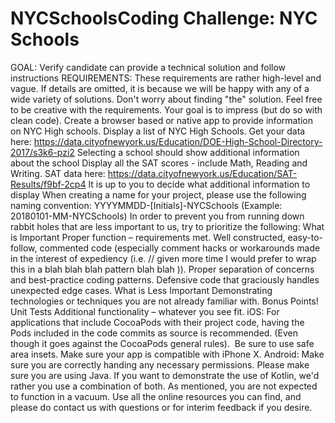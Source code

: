 # NYCSchoolsCoding Challenge: NYC Schools
GOAL: Verify candidate can provide a technical solution and follow instructions
REQUIREMENTS:
These requirements are rather high-level and vague. If details are omitted, it is because we will be happy with any of a wide variety of solutions. Don't worry about finding "the" solution. Feel free to be creative with the requirements. Your goal is to impress (but do so with clean code).
Create a browser based or native app to provide information on NYC High schools.
Display a list of NYC High Schools. 
Get your data here: https://data.cityofnewyork.us/Education/DOE-High-School-Directory-2017/s3k6-pzi2
Selecting a school should show additional information about the school 
Display all the SAT scores - include Math, Reading and Writing. 
SAT data here: https://data.cityofnewyork.us/Education/SAT-Results/f9bf-2cp4
It is up to you to decide what additional information to display
When creating a name for your project, please use the following naming convention:
YYYYMMDD-[Initials]-NYCSchools (Example: 20180101-MM-NYCSchools)
In order to prevent you from running down rabbit holes that are less important to us, try to prioritize the following:
What is Important
Proper function – requirements met.
Well constructed, easy-to-follow, commented code (especially comment hacks or workarounds made in the interest of expediency (i.e. // given more time I would prefer to wrap this in a blah blah blah pattern blah blah )).
Proper separation of concerns and best-practice coding patterns.
Defensive code that graciously handles unexpected edge cases.
What is Less Important
Demonstrating technologies or techniques you are not already familiar with.
Bonus Points!
Unit Tests
Additional functionality – whatever you see fit.
iOS:
For applications that include CocoaPods with their project code, having the Pods included in the code commits as source is recommended. (Even though it goes against the CocoaPods general rules). 
Be sure to use safe area insets.
Make sure your app is compatible with iPhone X.
Android:
Make sure you are correctly handing any necessary permissions.
Please make sure you are using Java. If you want to demonstrate the use of Kotlin, we'd rather you use a combination of both.
As mentioned, you are not expected to function in a vacuum. Use all the online resources you can find, and please do contact us with questions or for interim feedback if you desire. 

